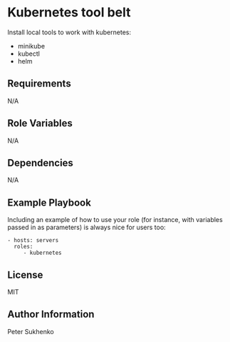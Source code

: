 # Kubernetes tool belt

Install local tools to work with kubernetes:

- minikube
- kubectl
- helm

## Requirements

N/A

## Role Variables

N/A

## Dependencies

N/A

## Example Playbook

Including an example of how to use your role (for instance, with variables passed in as parameters) is always nice for users too:

    - hosts: servers
      roles:
         - kubernetes

## License

MIT

## Author Information

Peter Sukhenko

